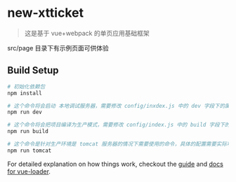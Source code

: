 # new-xtticket

> 这是基于 vue+webpack 的单页应用基础框架

src/page 目录下有示例页面可供体验

## Build Setup

``` bash
# 初始化依赖包
npm install

# 这个命令将会启动 本地调试服务器，需要修改 config/inxdex.js 中的 dev 字段下的属性
npm run dev

# 这个命令将会把项目编译为生产模式，需要修改 config/index.js 中的 build 字段下的属性
npm run build

# 这个命令是针对生产环境是 tomcat 服务器的情况下需要使用的命令，具体的配置需要实际项目实际分析
npm run tomcat
```

For detailed explanation on how things work, checkout the [guide](http://vuejs-templates.github.io/webpack/) and [docs for vue-loader](http://vuejs.github.io/vue-loader).
